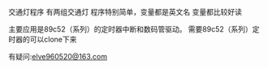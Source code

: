 交通灯程序
有两组交通灯
程序特别简单，变量都是英文名
变量都比较好读

主要应用是89c52（系列）的定时器中断和数码管驱动。
需要89c52（系列）定时器的可以clone下来


有疑问:elve960520@163.com